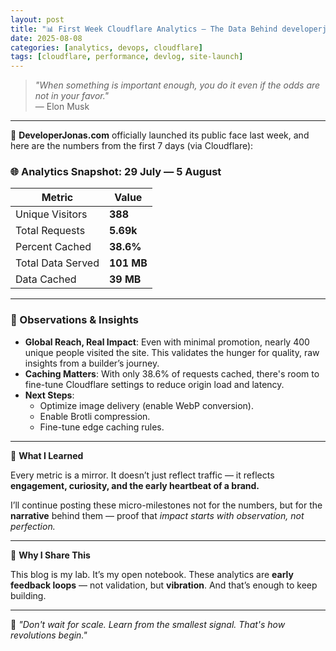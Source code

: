 ```yaml
---
layout: post
title: "📊 First Week Cloudflare Analytics — The Data Behind developerjonas.com"
date: 2025-08-08
categories: [analytics, devops, cloudflare]
tags: [cloudflare, performance, devlog, site-launch]
---
```


> _"When something is important enough, you do it even if the odds are not in your favor."_  
> — Elon Musk

---

🚀 **DeveloperJonas.com** officially launched its public face last week, and here are the numbers from the first 7 days (via Cloudflare):

### 🌐 Analytics Snapshot: 29 July — 5 August

| Metric             | Value       |
|--------------------|-------------|
| Unique Visitors    | **388**     |
| Total Requests     | **5.69k**   |
| Percent Cached     | **38.6%**   |
| Total Data Served  | **101 MB**  |
| Data Cached        | **39 MB**   |

---

### 🧪 Observations & Insights

- **Global Reach, Real Impact**: Even with minimal promotion, nearly 400 unique people visited the site. This validates the hunger for quality, raw insights from a builder’s journey.
- **Caching Matters**: With only 38.6% of requests cached, there's room to fine-tune Cloudflare settings to reduce origin load and latency.
- **Next Steps**:
  - Optimize image delivery (enable WebP conversion).
  - Enable Brotli compression.
  - Fine-tune edge caching rules.

---

🧠 **What I Learned**

Every metric is a mirror. It doesn’t just reflect traffic — it reflects **engagement, curiosity, and the early heartbeat of a brand.**

I’ll continue posting these micro-milestones not for the numbers, but for the **narrative** behind them — proof that *impact starts with observation, not perfection.*

---

🧭 **Why I Share This**

This blog is my lab. It’s my open notebook. These analytics are **early feedback loops** — not validation, but **vibration**. And that’s enough to keep building.

---

📌 *"Don't wait for scale. Learn from the smallest signal. That's how revolutions begin."*

